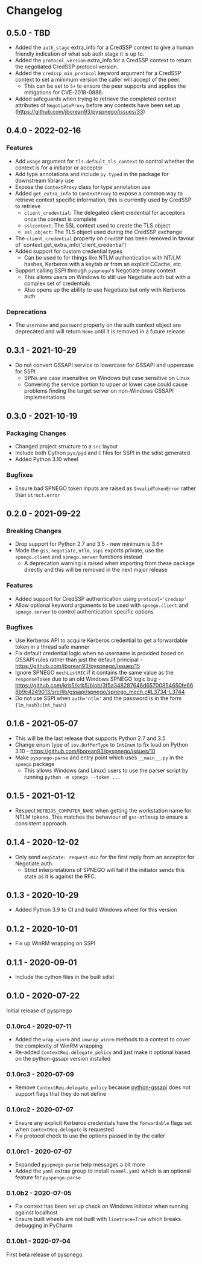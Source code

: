 # Changelog

## 0.5.0 - TBD

* Added the `auth_stage` extra_info for a CredSSP context to give a human friendly indication of what sub auth stage it is up to.
* Added the `protocol_version` extra_info for a CredSSP context to return the negotiated CredSSP protocol version.
* Added the `credssp_min_protocol` keyword argument for a CredSSP context to set a minimum version the caller will accept of the peer.
  * This can be set to `5+` to ensure the peer supports and applies the mitigations for CVE-2018-0886.
* Added safeguards when trying to retrieve the completed context attributes of `NegotiateProxy` before any contexts have been set up (https://github.com/jborean93/pyspnego/issues/33)


## 0.4.0 - 2022-02-16

### Features

* Add `usage` argument for `tls.default_tls_context` to control whether the context is for a initiator or acceptor
* Add type annotations and include `py.typed` in the package for downstream library use
* Expose the `ContextProxy` class for type annotation use
* Added `get_extra_info` to `ContextProxy` to expose a common way to retrieve context specific information, this is currently used by CredSSP to retrieve
  * `client_credential`: The delegated client credential for acceptors once the context is complete
  * `sslcontext`: The SSL context used to create the TLS object
  * `ssl_object`: The TLS object used during the CredSSP exchange
* The `client_credential` property on `CredSSP` has been removed in favour of `context.get_extra_info('client_credential')
* Added support for custom credential types
  * Can be used to for things like NTLM authentication with NT/LM hashes, Kerberos with a keytab or from an explicit CCache, etc
* Support calling SSPI through `pyspnego`'s Negotiate proxy context
  * This allows users on Windows to still use Negotiate auth but with a complex set of credentials
  * Also opens up the ability to use Negotiate but only with Kerberos auth

### Deprecations

* The `username` and `password` property on the auth context object are deprecated and will return `None` until it is removed in a future release


## 0.3.1 - 2021-10-29

* Do not convert GSSAPI service to lowercase for GSSAPI and uppercase for SSPI
  * SPNs are case insensitive on Windows but case sensitive on Linux
  * Convering the service portion to upper or lower case could cause problems finding the target server on non-Windows GSSAPI implementations


## 0.3.0 - 2021-10-19

### Packaging Changes

* Changed project structure to a `src` layout
* Include both Cython `pyx/pyd` and `C` files for SSPI in the sdist generated
* Added Python 3.10 wheel

### Bugfixes

* Ensure bad SPNEGO token inputs are raised as `InvalidTokenError` rather than `struct.error`


## 0.2.0 - 2021-09-22

### Breaking Changes

* Drop support for Python 2.7 and 3.5 - new minimum is 3.6+
* Made the `gss`, `negotiate`, `ntlm`, `sspi` exports private, use the `spnego.client` and `spnego.server` functions instead
  * A deprecation warning is raised when importing from these package directly and this will be removed in the next major release

### Features

* Added support for CredSSP authentication using `protocol='credssp'`
* Allow optional keyword arguments to be used with `spnego.client` and `spnego.server` to control authentication specific options

### Bugfixes

* Use Kerberos API to acquire Kerberos credential to get a forwardable token in a thread safe manner
* Fix default credential logic when no username is provided based on GSSAPI rules rather than just the default principal - https://github.com/jborean93/pyspnego/issues/15
* Ignore SPNEGO `mechListMIC` if it contains the same value as the `responseToken` due to an old Windows SPNEGO logic bug - https://github.com/krb5/krb5/blob/3f5a348287646d65700854650fe668b9c4249013/src/lib/gssapi/spnego/spnego_mech.c#L3734-L3744
* Do not use SSPI when `auth='ntlm'` and the password is in the form `{lm_hash}:{nt_hash}`


## 0.1.6 - 2021-05-07

* This will be the last release that supports Python 2.7 and 3.5
* Change enum type of `iov.BufferType` to `IntEnum` to fix load on Python 3.10 - https://github.com/jborean93/pyspnego/issues/10
* Make `pyspnego-parse` and entry point which uses `__main__.py` in the `spnego` package
  * This allows Windows (and Linux) users to use the parser script by running `python -m spnego --token ...`

## 0.1.5 - 2021-01-12

* Respect `NETBIOS_COMPUTER_NAME` when getting the workstation name for NTLM tokens. This matches the behaviour of `gss-ntlmssp` to ensure a consistent approach.

## 0.1.4 - 2020-12-02

* Only send `negState: request-mic` for the first reply from an acceptor for Negotiate auth.
  * Strict interpretations of SPNEGO will fail if the initiator sends this state as it is against the RFC.

## 0.1.3 - 2020-10-29

* Added Python 3.9 to CI and build Windows wheel for this version

## 0.1.2 - 2020-10-01

* Fix up WinRM wrapping on SSPI

## 0.1.1 - 2020-09-01

* Include the cython files in the built sdist

## 0.1.0 - 2020-07-22

Initial release of pyspnego

### 0.1.0rc4 - 2020-07-11

* Added the `wrap_winrm` and `unwrap_winrm` methods to a context to cover the complexity of WinRM wrapping
* Re-added `ContextReq.delegate_policy` and just make it optional based on the python-gssapi version installed

### 0.1.0rc3 - 2020-07-09

* Remove `ContextReq.delegate_policy` because [python-gssapi](https://github.com/pythongssapi/python-gssapi) does not support flags that they do not define

### 0.1.0rc2 - 2020-07-07

* Ensure any explicit Kerberos credentials have the `forwardable` flags set when `ContextReq.delegate` is requested
* Fix protocol check to use the options passed in by the caller

### 0.1.0rc1 - 2020-07-07

* Expanded `pyspnego-parse` help messages a bit more
* Added the `yaml` extras group to install `ruamel.yaml` which is an optional feature for `pyspengo-parse`

### 0.1.0b2 - 2020-07-05

* Fix context has been set up check on Windows initiator when running against localhost
* Ensure built wheels are not built with `linetrace=True` which breaks debugging in PyCharm

### 0.1.0b1 - 2020-07-04

First beta release of pyspnego.
